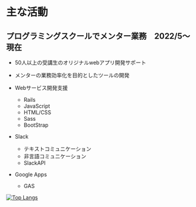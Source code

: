 # 主な活動
## プログラミングスクールでメンター業務　2022/5～現在


 - 50人以上の受講生のオリジナルwebアプリ開発サポート
 - メンターの業務効率化を目的としたツールの開発

- Webサービス開発支援
  - Rails
  - JavaScript
  - HTML/CSS
  - Sass
  - BootStrap
- Slack
  - テキストコミュニケーション
  - 非言語コミュニケーション
  - SlackAPI
- Google Apps
  - GAS

[![Top Langs](https://github-readme-stats.vercel.app/api/top-langs/?username=okok111&layout=compact&hide=liquid)](https://github.com/anuraghazra/github-readme-stats)
